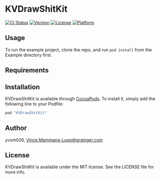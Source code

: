 # KVDrawShitKit

[![CI Status](http://img.shields.io/travis/yvxm026/KVDrawShitKit.svg?style=flat)](https://travis-ci.org/yvxm026/KVDrawShitKit)
[![Version](https://img.shields.io/cocoapods/v/KVDrawShitKit.svg?style=flat)](http://cocoapods.org/pods/KVDrawShitKit)
[![License](https://img.shields.io/cocoapods/l/KVDrawShitKit.svg?style=flat)](http://cocoapods.org/pods/KVDrawShitKit)
[![Platform](https://img.shields.io/cocoapods/p/KVDrawShitKit.svg?style=flat)](http://cocoapods.org/pods/KVDrawShitKit)

## Usage

To run the example project, clone the repo, and run `pod install` from the Example directory first.

## Requirements

## Installation

KVDrawShitKit is available through [CocoaPods](http://cocoapods.org). To install
it, simply add the following line to your Podfile:

```ruby
pod "KVDrawShitKit"
```

## Author

yvxm026, Vince.Mammana-Lupo@grainger.com

## License

KVDrawShitKit is available under the MIT license. See the LICENSE file for more info.
